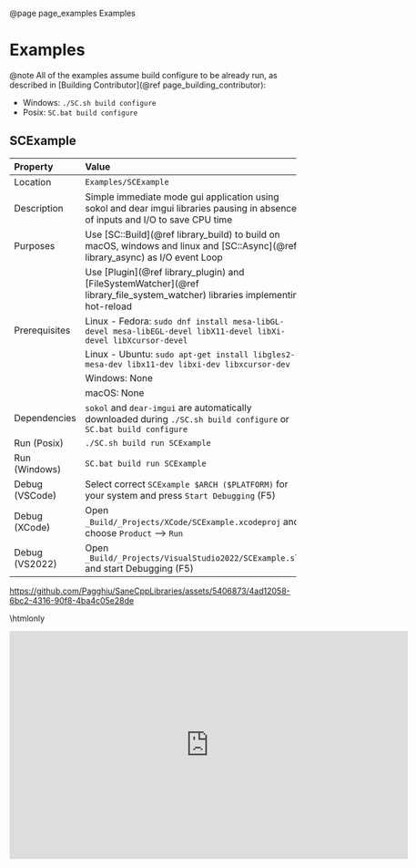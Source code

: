 @page page_examples Examples
# Examples

@note All of the examples assume build configure to be already run, as described in [Building Contributor](@ref page_building_contributor):
- Windows: `./SC.sh build configure`
- Posix: `SC.bat build configure`

## SCExample

| Property      | Value                                                                                                                             |
|:--------------|:----------------------------------------------------------------------------------------------------------------------------------|
| Location      | `Examples/SCExample`                                                                                                              |
| Description   | Simple immediate mode gui application using sokol and dear imgui libraries pausing in absence of inputs and I/O to save CPU time  |
| Purposes      | Use [SC::Build](@ref library_build) to build on macOS, windows and linux and [SC::Async](@ref library_async) as I/O event Loop    |
|               | Use [Plugin](@ref library_plugin) and [FileSystemWatcher](@ref library_file_system_watcher) libraries implementing hot-reload     |
| Prerequisites | Linux - Fedora: `sudo dnf install mesa-libGL-devel mesa-libEGL-devel libX11-devel libXi-devel libXcursor-devel`                   |
|               | Linux - Ubuntu: `sudo apt-get install libgles2-mesa-dev libx11-dev libxi-dev libxcursor-dev`                                      |
|               | Windows: None                                                                                                                     |
|               | macOS: None                                                                                                                       |
| Dependencies  | `sokol` and `dear-imgui` are automatically downloaded during `./SC.sh build configure` or  `SC.bat build configure`               |
| Run (Posix)   | `./SC.sh build run SCExample`                                                                                                     |
| Run (Windows) | `SC.bat build run SCExample`                                                                                                      |
| Debug (VSCode)| Select correct `SCExample $ARCH ($PLATFORM)` for your system and press `Start Debugging` (F5)                                     |
| Debug (XCode) | Open `_Build/_Projects/XCode/SCExample.xcodeproj` and choose `Product` --> `Run`                                                  |
| Debug (VS2022)| Open `_Build/_Projects/VisualStudio2022/SCExample.sln` and start Debugging (F5)                                                   |

https://github.com/Pagghiu/SaneCppLibraries/assets/5406873/4ad12058-6bc2-4316-90f8-4ba4c05e28de

\htmlonly
<iframe width="700" height="400" src="https://github.com/Pagghiu/SaneCppLibraries/assets/5406873/4ad12058-6bc2-4316-90f8-4ba4c05e28de" frameborder="0" allowfullscreen>
\endhtmlonly

# Where can I find more examples?

- The test suite is the closest thing to additional examples you can find in this project.
- The second best thing to do is looking at [SC::Tools](@ref page_tools) implementation.
- Documentation for each library has some examples and / or code snippets that you can look at.


# Where can I learn more?

There are many way to learn about the library:
- Read the [introductory blog post](https://pagghiu.github.io/site/blog/2023-12-23-SaneCppLibrariesRelease.html)
- Take a look at videos from [Youtube Channel](https://www.youtube.com/@Pagghiu)
- Read and / or step through the extensive set of unit tests (current test code coverage is > 90%).
- Ask in the [Discord](https://discord.gg/tyBfFp33Z6)
